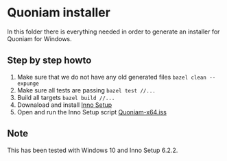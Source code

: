 # Quoniam installer

In this folder there is everything needed in order to generate an installer for Quoniam for Windows.

## Step by step howto

1. Make sure that we do not have any old generated files
  `bazel clean --expunge`
1. Make sure all tests are passing
  `bazel test //...`
1. Build all targets
  `bazel build //...`
1. Downaload and install [Inno Setup](https://jrsoftware.org/isinfo.php)
1. Open and run the Inno Setup script [Quoniam-x64.iss](./Quoniam-x64.iss)


## Note

This has been tested with Windows 10 and Inno Setup 6.2.2.
